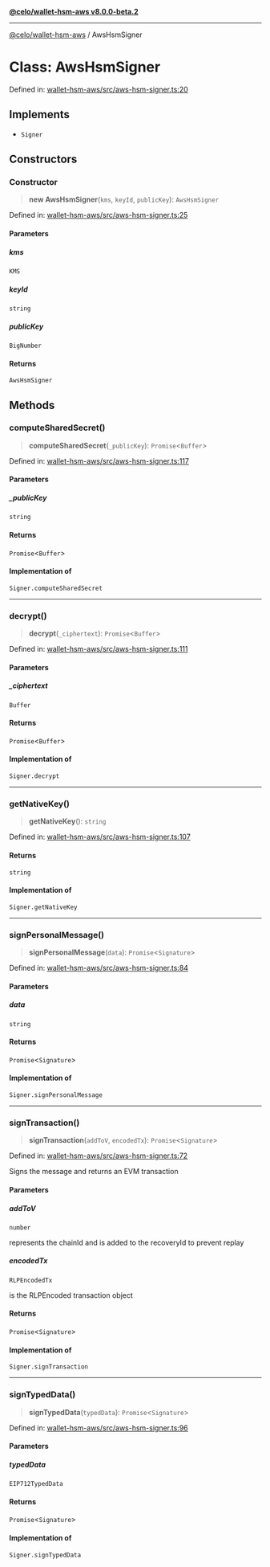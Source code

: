 [**@celo/wallet-hsm-aws v8.0.0-beta.2**](../README.md)

***

[@celo/wallet-hsm-aws](../README.md) / AwsHsmSigner

# Class: AwsHsmSigner

Defined in: [wallet-hsm-aws/src/aws-hsm-signer.ts:20](https://github.com/celo-org/developer-tooling/blob/master/packages/sdk/wallets/wallet-hsm-aws/src/aws-hsm-signer.ts#L20)

## Implements

- `Signer`

## Constructors

### Constructor

> **new AwsHsmSigner**(`kms`, `keyId`, `publicKey`): `AwsHsmSigner`

Defined in: [wallet-hsm-aws/src/aws-hsm-signer.ts:25](https://github.com/celo-org/developer-tooling/blob/master/packages/sdk/wallets/wallet-hsm-aws/src/aws-hsm-signer.ts#L25)

#### Parameters

##### kms

`KMS`

##### keyId

`string`

##### publicKey

`BigNumber`

#### Returns

`AwsHsmSigner`

## Methods

### computeSharedSecret()

> **computeSharedSecret**(`_publicKey`): `Promise`\<`Buffer`\>

Defined in: [wallet-hsm-aws/src/aws-hsm-signer.ts:117](https://github.com/celo-org/developer-tooling/blob/master/packages/sdk/wallets/wallet-hsm-aws/src/aws-hsm-signer.ts#L117)

#### Parameters

##### \_publicKey

`string`

#### Returns

`Promise`\<`Buffer`\>

#### Implementation of

`Signer.computeSharedSecret`

***

### decrypt()

> **decrypt**(`_ciphertext`): `Promise`\<`Buffer`\>

Defined in: [wallet-hsm-aws/src/aws-hsm-signer.ts:111](https://github.com/celo-org/developer-tooling/blob/master/packages/sdk/wallets/wallet-hsm-aws/src/aws-hsm-signer.ts#L111)

#### Parameters

##### \_ciphertext

`Buffer`

#### Returns

`Promise`\<`Buffer`\>

#### Implementation of

`Signer.decrypt`

***

### getNativeKey()

> **getNativeKey**(): `string`

Defined in: [wallet-hsm-aws/src/aws-hsm-signer.ts:107](https://github.com/celo-org/developer-tooling/blob/master/packages/sdk/wallets/wallet-hsm-aws/src/aws-hsm-signer.ts#L107)

#### Returns

`string`

#### Implementation of

`Signer.getNativeKey`

***

### signPersonalMessage()

> **signPersonalMessage**(`data`): `Promise`\<`Signature`\>

Defined in: [wallet-hsm-aws/src/aws-hsm-signer.ts:84](https://github.com/celo-org/developer-tooling/blob/master/packages/sdk/wallets/wallet-hsm-aws/src/aws-hsm-signer.ts#L84)

#### Parameters

##### data

`string`

#### Returns

`Promise`\<`Signature`\>

#### Implementation of

`Signer.signPersonalMessage`

***

### signTransaction()

> **signTransaction**(`addToV`, `encodedTx`): `Promise`\<`Signature`\>

Defined in: [wallet-hsm-aws/src/aws-hsm-signer.ts:72](https://github.com/celo-org/developer-tooling/blob/master/packages/sdk/wallets/wallet-hsm-aws/src/aws-hsm-signer.ts#L72)

Signs the message and returns an EVM transaction

#### Parameters

##### addToV

`number`

represents the chainId and is added to the recoveryId to prevent replay

##### encodedTx

`RLPEncodedTx`

is the RLPEncoded transaction object

#### Returns

`Promise`\<`Signature`\>

#### Implementation of

`Signer.signTransaction`

***

### signTypedData()

> **signTypedData**(`typedData`): `Promise`\<`Signature`\>

Defined in: [wallet-hsm-aws/src/aws-hsm-signer.ts:96](https://github.com/celo-org/developer-tooling/blob/master/packages/sdk/wallets/wallet-hsm-aws/src/aws-hsm-signer.ts#L96)

#### Parameters

##### typedData

`EIP712TypedData`

#### Returns

`Promise`\<`Signature`\>

#### Implementation of

`Signer.signTypedData`
